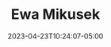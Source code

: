 ---
title: "Ewa Mikusek"
date: 2023-04-23T10:24:07-05:00
image : "/images/team/.jpg"
designation : Creativity and Design
country: ""
facebook: ""
instagram: ""
twitter: ""
linkedin: ""
github: ""
group: "sg"
draft: true
---